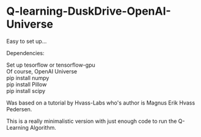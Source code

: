 # Q-learning-DuskDrive-OpenAI-Universe


Easy to set up...

Dependencies: 

Set up tesorflow or tensorflow-gpu<br>
Of course, OpenAI Universe<br>
pip install numpy<br>
pip install Pillow<br>
pip install scipy


Was based on a tutorial by Hvass-Labs who's author is Magnus Erik Hvass Pedersen.

This is a really minimalistic version with just enough code to run the Q-Learning Algorithm.
